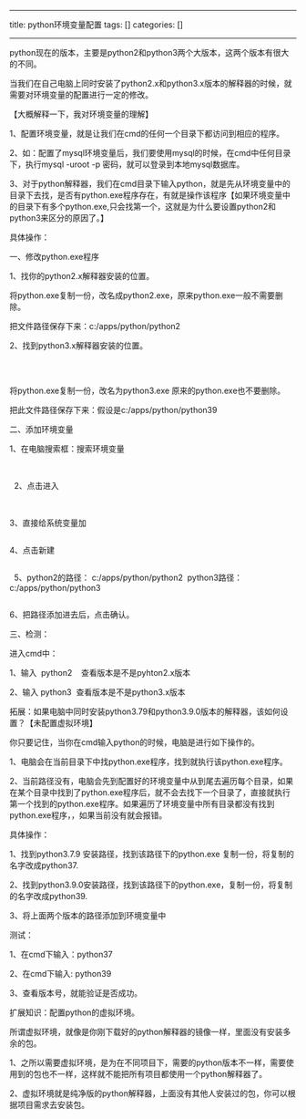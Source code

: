 
--- 
title:  python环境变量配置 
tags: []
categories: [] 

---
python现在的版本，主要是python2和python3两个大版本，这两个版本有很大的不同。

当我们在自己电脑上同时安装了python2.x和python3.x版本的解释器的时候，就需要对环境变量的配置进行一定的修改。

【大概解释一下，我对环境变量的理解】

1、配置环境变量，就是让我们在cmd的任何一个目录下都访问到相应的程序。

2、如：配置了mysql环境变量后，我们要使用mysql的时候，在cmd中任何目录下，执行mysql -uroot -p 密码，就可以登录到本地mysql数据库。

3、对于python解释器，我们在cmd目录下输入python，就是先从环境变量中的目录下去找，是否有python.exe程序存在，有就是操作该程序【如果环境变量中的目录下有多个python.exe,只会找第一个，这就是为什么要设置python2和python3来区分的原因了。】

具体操作：

一、修改python.exe程序

1、找你的python2.x解释器安装的位置。<img alt="" src="https://img-blog.csdnimg.cn/da54b79e123a4b0cacd9b8dfb71069de.png">

将python.exe复制一份，改名成python2.exe，原来python.exe一般不需要删除。

把文件路径保存下来：c:/apps/python/python2

2、找到python3.x解释器安装的位置。

<img alt="" src="https://img-blog.csdnimg.cn/16b01f5695154213bc14f43c94e91189.png">

 

将python.exe复制一份，改名为python3.exe 原来的python.exe也不要删除。

把此文件路径保存下来：假设是c:/apps/python/python39



二、添加环境变量

1、在电脑搜索框：搜索环境变量

 <img alt="" src="https://img-blog.csdnimg.cn/0bcfdc784dcb471c96fde98aa866ad52.png">

  2、点击进入

 <img alt="" src="https://img-blog.csdnimg.cn/1f6127c090eb4b5b8ea70eca5ad2bcee.png">

3、直接给系统变量加

<img alt="" src="https://img-blog.csdnimg.cn/6a3db4c4a4004193a58159e2c396b894.png">

4、点击新建

<img alt="" src="https://img-blog.csdnimg.cn/b294cc05a964411185f3181c3fe7f672.png">

  5、python2的路径： c:/apps/python/python2  python3路径： c:/apps/python/python3

<img alt="" src="https://img-blog.csdnimg.cn/1b7edc88a4b844318ddbec90435fc5b1.png">

6、把路径添加进去后，点击确认。

三、检测：

进入cmd中：

1、输入  python2    查看版本是不是pyhton2.x版本

2、输入 python3  查看版本是不是python3.x版本

拓展：如果电脑中同时安装python3.79和python3.9.0版本的解释器，该如何设置？【未配置虚拟环境】

你只要记住，当你在cmd输入python的时候，电脑是进行如下操作的。

1、电脑会在当前目录下中找python.exe程序，找到就执行该python.exe程序。

2、当前路径没有，电脑会先到配置好的环境变量中从到尾去遍历每个目录，如果在某个目录中找到了python.exe程序后，就不会去找下一个目录了，直接就执行第一个找到的python.exe程序。如果遍历了环境变量中所有目录都没有找到python.exe程序，，如果当前没有就会报错。

具体操作：

1、找到python3.7.9 安装路径，找到该路径下的python.exe 复制一份，将复制的名字改成python37.

2、找到python3.9.0安装路径，找到该路径下的python.exe，复制一份，将复制的名字改成python39.

3、将上面两个版本的路径添加到环境变量中

测试：

1、在cmd下输入：python37

2、在cmd下输入: python39

3、查看版本号，就能验证是否成功。

扩展知识：配置python的虚拟环境。

所谓虚拟环境，就像是你刚下载好的python解释器的镜像一样，里面没有安装多余的包。

1、之所以需要虚拟环境，是为在不同项目下，需要的python版本不一样，需要使用到的包也不一样，这样就不能把所有项目都使用一个python解释器了。

2、虚拟环境就是纯净版的python解释器，上面没有其他人安装过的包，你可以根据项目需求去安装包。  

 

 

 
